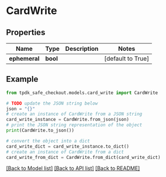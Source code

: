 # CardWrite



## Properties

Name | Type | Description | Notes
------------ | ------------- | ------------- | -------------
**ephemeral** | **bool** |  | [default to True]

## Example

```python
from tpdk_safe_checkout.models.card_write import CardWrite

# TODO update the JSON string below
json = "{}"
# create an instance of CardWrite from a JSON string
card_write_instance = CardWrite.from_json(json)
# print the JSON string representation of the object
print(CardWrite.to_json())

# convert the object into a dict
card_write_dict = card_write_instance.to_dict()
# create an instance of CardWrite from a dict
card_write_from_dict = CardWrite.from_dict(card_write_dict)
```
[[Back to Model list]](../README.md#documentation-for-models) [[Back to API list]](../README.md#documentation-for-api-endpoints) [[Back to README]](../README.md)


